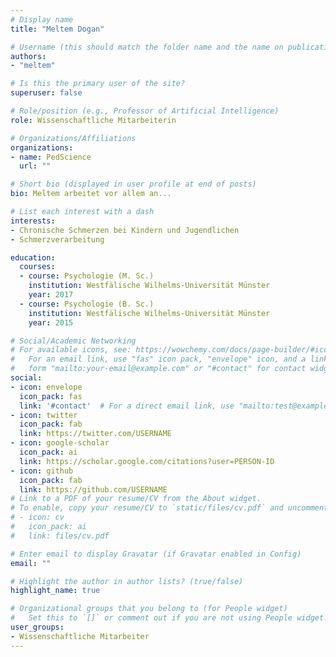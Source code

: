 ```yaml
---
# Display name
title: "Meltem Dogan"

# Username (this should match the folder name and the name on publications)
authors:
- "meltem"

# Is this the primary user of the site?
superuser: false

# Role/position (e.g., Professor of Artificial Intelligence)
role: Wissenschaftliche Mitarbeiterin

# Organizations/Affiliations
organizations:
- name: PedScience
  url: ""

# Short bio (displayed in user profile at end of posts)
bio: Meltem arbeitet vor allem an...

# List each interest with a dash
interests:
- Chronische Schmerzen bei Kindern und Jugendlichen
- Schmerzverarbeitung

education:
  courses:
  - course: Psychologie (M. Sc.)
    institution: Westfälische Wilhelms-Universität Münster
    year: 2017
  - course: Psychologie (B. Sc.)
    institution: Westfälische Wilhelms-Universität Münster
    year: 2015

# Social/Academic Networking
# For available icons, see: https://wowchemy.com/docs/page-builder/#icons
#   For an email link, use "fas" icon pack, "envelope" icon, and a link in the
#   form "mailto:your-email@example.com" or "#contact" for contact widget.
social:
- icon: envelope
  icon_pack: fas
  link: '#contact'  # For a direct email link, use "mailto:test@example.org".
- icon: twitter
  icon_pack: fab
  link: https://twitter.com/USERNAME
- icon: google-scholar
  icon_pack: ai
  link: https://scholar.google.com/citations?user=PERSON-ID
- icon: github
  icon_pack: fab
  link: https://github.com/USERNAME
# Link to a PDF of your resume/CV from the About widget.
# To enable, copy your resume/CV to `static/files/cv.pdf` and uncomment the lines below.
# - icon: cv
#   icon_pack: ai
#   link: files/cv.pdf

# Enter email to display Gravatar (if Gravatar enabled in Config)
email: ""

# Highlight the author in author lists? (true/false)
highlight_name: true

# Organizational groups that you belong to (for People widget)
#   Set this to `[]` or comment out if you are not using People widget.
user_groups:
- Wissenschaftliche Mitarbeiter
---
```

